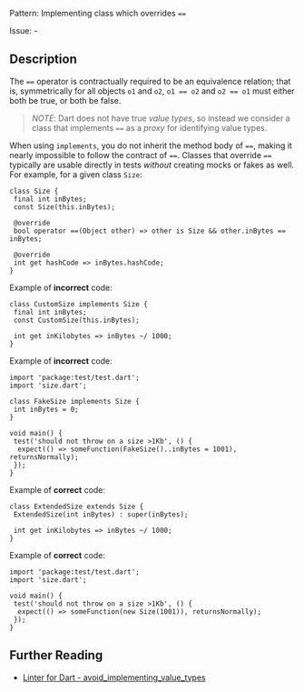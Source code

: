Pattern: Implementing class which overrides `==`

Issue: -

## Description

The `==` operator is contractually required to be an equivalence relation;
that is, symmetrically for all objects `o1` and `o2`, `o1 == o2` and `o2 == o1`
must either both be true, or both be false.

> _NOTE_: Dart does not have true _value types_, so instead we consider a class
> that implements `==` as a _proxy_ for identifying value types.

When using `implements`, you do not inherit the method body of `==`, making it
nearly impossible to follow the contract of `==`. Classes that override `==`
typically are usable directly in tests _without_ creating mocks or fakes as
well. For example, for a given class `Size`:

```
class Size {
 final int inBytes;
 const Size(this.inBytes);

 @override
 bool operator ==(Object other) => other is Size && other.inBytes == inBytes;

 @override
 int get hashCode => inBytes.hashCode;
}
```

Example of **incorrect** code:
```
class CustomSize implements Size {
 final int inBytes;
 const CustomSize(this.inBytes);

 int get inKilobytes => inBytes ~/ 1000;
}
```

Example of **incorrect** code:
```
import 'package:test/test.dart';
import 'size.dart';

class FakeSize implements Size {
 int inBytes = 0;
}

void main() {
 test('should not throw on a size >1Kb', () {
  expect(() => someFunction(FakeSize()..inBytes = 1001), returnsNormally);
 });
}
```

Example of **correct** code:
```
class ExtendedSize extends Size {
 ExtendedSize(int inBytes) : super(inBytes);

 int get inKilobytes => inBytes ~/ 1000;
}
```

Example of **correct** code:
```
import 'package:test/test.dart';
import 'size.dart';

void main() {
 test('should not throw on a size >1Kb', () {
  expect(() => someFunction(new Size(1001)), returnsNormally);
 });
}
```

## Further Reading

* [Linter for Dart - avoid_implementing_value_types](https://dart-lang.github.io/linter/lints/avoid_implementing_value_types.html)